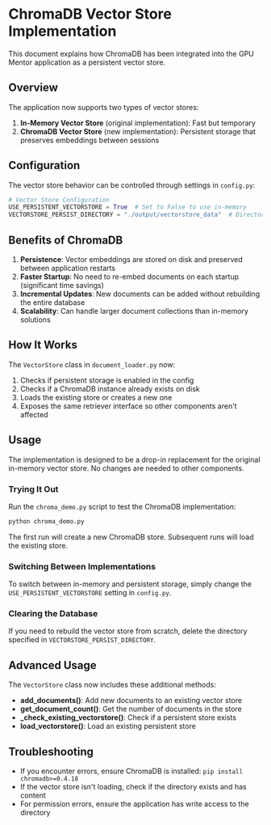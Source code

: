 # ChromaDB Vector Store Implementation

This document explains how ChromaDB has been integrated into the GPU Mentor application as a persistent vector store.

## Overview

The application now supports two types of vector stores:
1. **In-Memory Vector Store** (original implementation): Fast but temporary
2. **ChromaDB Vector Store** (new implementation): Persistent storage that preserves embeddings between sessions

## Configuration

The vector store behavior can be controlled through settings in `config.py`:

```python
# Vector Store Configuration
USE_PERSISTENT_VECTORSTORE = True  # Set to False to use in-memory
VECTORSTORE_PERSIST_DIRECTORY = "./output/vectorstore_data"  # Directory for persistent vector storage
```

## Benefits of ChromaDB

1. **Persistence**: Vector embeddings are stored on disk and preserved between application restarts
2. **Faster Startup**: No need to re-embed documents on each startup (significant time savings)
3. **Incremental Updates**: New documents can be added without rebuilding the entire database
4. **Scalability**: Can handle larger document collections than in-memory solutions

## How It Works

The `VectorStore` class in `document_loader.py` now:
1. Checks if persistent storage is enabled in the config
2. Checks if a ChromaDB instance already exists on disk
3. Loads the existing store or creates a new one
4. Exposes the same retriever interface so other components aren't affected

## Usage

The implementation is designed to be a drop-in replacement for the original in-memory vector store. No changes are needed to other components.

### Trying It Out

Run the `chroma_demo.py` script to test the ChromaDB implementation:

```bash
python chroma_demo.py
```

The first run will create a new ChromaDB store. Subsequent runs will load the existing store.

### Switching Between Implementations

To switch between in-memory and persistent storage, simply change the `USE_PERSISTENT_VECTORSTORE` setting in `config.py`.

### Clearing the Database

If you need to rebuild the vector store from scratch, delete the directory specified in `VECTORSTORE_PERSIST_DIRECTORY`.

## Advanced Usage

The `VectorStore` class now includes these additional methods:

- **add_documents()**: Add new documents to an existing vector store
- **get_document_count()**: Get the number of documents in the store
- **_check_existing_vectorstore()**: Check if a persistent store exists
- **load_vectorstore()**: Load an existing persistent store

## Troubleshooting

- If you encounter errors, ensure ChromaDB is installed: `pip install chromadb>=0.4.18`
- If the vector store isn't loading, check if the directory exists and has content
- For permission errors, ensure the application has write access to the directory
